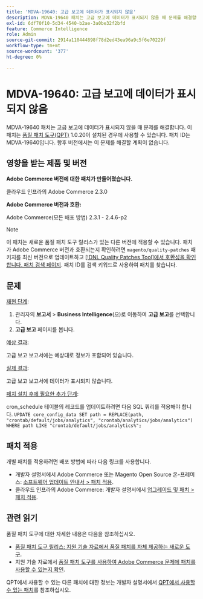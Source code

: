 ```yaml
---
title: 'MDVA-19640: 고급 보고에 데이터가 표시되지 않음'
description: MDVA-19640 패치는 고급 보고에 데이터가 표시되지 않을 때 문제를 해결합니다. 이 패치는 [Quality Patches Tool (QPT)](/help/announcements/adobe-commerce-announcements/magento-quality-patches-released-new-tool-to-self-serve-quality-patches.md) 1.0.20이 설치된 경우 사용할 수 있습니다. 패치 ID는 MDVA-19640입니다. 향후 버전에서는 이 문제를 해결할 계획이 없습니다.
exl-id: 6df70f10-5d34-4540-b2ae-3a0be32f2bfd
feature: Commerce Intelligence
role: Admin
source-git-commit: 2914a110444898f78d2ed43ea96a9c5f6e70229f
workflow-type: tm+mt
source-wordcount: '377'
ht-degree: 0%

---
```


# MDVA-19640: 고급 보고에 데이터가 표시되지 않음

MDVA-19640 패치는 고급 보고에 데이터가 표시되지 않을 때 문제를 해결합니다. 이 패치는 [품질 패치 도구(QPT)](/help/announcements/adobe-commerce-announcements/magento-quality-patches-released-new-tool-to-self-serve-quality-patches.md) 1.0.20이 설치된 경우에 사용할 수 있습니다. 패치 ID는 MDVA-19640입니다. 향후 버전에서는 이 문제를 해결할 계획이 없습니다.

## 영향을 받는 제품 및 버전

**Adobe Commerce 버전에 대한 패치가 만들어졌습니다.**

클라우드 인프라의 Adobe Commerce 2.3.0

**Adobe Commerce 버전과 호환:**

Adobe Commerce(모든 배포 방법) 2.3.1 - 2.4.6-p2

>[!NOTE]
>
>이 패치는 새로운 품질 패치 도구 릴리스가 있는 다른 버전에 적용할 수 있습니다. 패치가 Adobe Commerce 버전과 호환되는지 확인하려면 `magento/quality-patches` 패키지를 최신 버전으로 업데이트하고 [[!DNL Quality Patches Tool]에서 호환성을 확인합니다. 패치 검색 페이지](https://devdocs.magento.com/quality-patches/tool.html#patch-grid). 패치 ID를 검색 키워드로 사용하여 패치를 찾습니다.

## 문제

<u>재현 단계</u>:

1. 관리자의 **보고서** > **Business Intelligence**(으)로 이동하여 **고급 보고**&#x200B;를 선택합니다.
1. **고급 보고** 페이지를 봅니다.

<u>예상 결과</u>:

고급 보고 보고서에는 예상대로 정보가 포함되어 있습니다.

<u>실제 결과</u>:

고급 보고 보고서에 데이터가 표시되지 않습니다.

<u>패치 설치 후에 필요한 추가 단계</u>:

cron_schedule 테이블의 레코드를 업데이트하려면 다음 SQL 쿼리를 적용해야 합니다.
`UPDATE core_config_data SET path = REPLACE(path, "crontab/default/jobs/analytics", "crontab/analytics/jobs/analytics") WHERE path LIKE "crontab/default/jobs/analytics%";`

## 패치 적용

개별 패치를 적용하려면 배포 방법에 따라 다음 링크를 사용합니다.

* 개발자 설명서에서 Adobe Commerce 또는 Magento Open Source 온-프레미스: [소프트웨어 업데이트 안내서 > 패치 적용](https://devdocs.magento.com/guides/v2.4/comp-mgr/patching/mqp.html).
* 클라우드 인프라의 Adobe Commerce: 개발자 설명서에서 [업그레이드 및 패치 > 패치 적용](https://devdocs.magento.com/cloud/project/project-patch.html).

## 관련 읽기

품질 패치 도구에 대한 자세한 내용은 다음을 참조하십시오.

* [품질 패치 도구 릴리스: 지원 기술 자료에서 품질 패치를 자체 제공하는 새로운 도구](/help/announcements/adobe-commerce-announcements/magento-quality-patches-released-new-tool-to-self-serve-quality-patches.md).
* 지원 기술 자료에서 [품질 패치 도구를 사용하여 Adobe Commerce 문제에 패치를 사용할 수 있는지 확인](/help/support-tools/patches-available-in-qpt-tool/check-patch-for-magento-issue-with-magento-quality-patches.md).

QPT에서 사용할 수 있는 다른 패치에 대한 정보는 개발자 설명서에서 [QPT에서 사용할 수 있는 패치](https://devdocs.magento.com/quality-patches/tool.html#patch-grid)를 참조하십시오.
